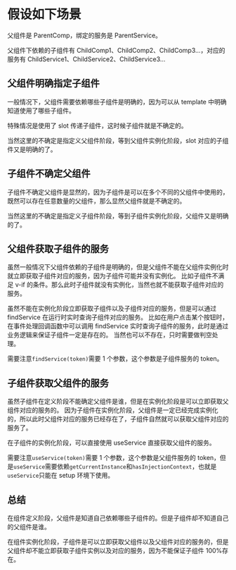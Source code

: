 # 假设如下场景

父组件是 ParentComp，绑定的服务是 ParentService。

父组件下依赖的子组件有 ChildComp1、ChildComp2、ChildComp3...，对应的服务有 ChildService1、ChildService2、ChildService3...

## 父组件明确指定子组件

一般情况下，父组件需要依赖哪些子组件是明确的，因为可以从 template 中明确知道使用了哪些子组件。

特殊情况是使用了 slot 传递子组件，这时候子组件就是不确定的。

当然这里的不确定是指定义父组件阶段，等到父组件实例化阶段，slot 对应的子组件又是明确的了。

## 子组件不确定父组件

子组件不确定父组件是显然的，因为子组件是可以在多个不同的父组件中使用的，既然可以存在任意数量的父组件，那么显然父组件就是不确定的。

当然这里的不确定是指定义子组件阶段，等到子组件实例化阶段，父组件又是明确的了。

## 父组件获取子组件的服务

虽然一般情况下父组件依赖的子组件是明确的，但是父组件不能在父组件实例化时就立即获取子组件对应的服务，因为子组件可能并没有实例化。
比如子组件不满足 v-if 的条件。那么此时子组件就没有实例化，当然也就不能获取子组件对应的服务。

虽然不能在实例化阶段立即获取子组件以及子组件对应的服务，但是可以通过 findService 在运行时实时查询子组件对应的服务。
比如在用户点击某个按钮时，在事件处理回调函数中可以调用 findService 实时查询子组件的服务，此时是通过业务逻辑来保证子组件一定是存在的。
当然也可以不存在，只时需要做判空处理。

需要注意`findService(token)`需要 1 个参数，这个参数是子组件服务的 token。

## 子组件获取父组件的服务

虽然子组件在定义阶段不能确定父组件是谁，但是在实例化阶段是可以立即获取父组件对应的服务的。
因为子组件在实例化阶段，父组件是一定已经完成实例化的，所以此时父组件对应的服务已经存在了，子组件自然就可以获取父组件对应的服务了。

在子组件的实例化阶段，可以直接使用 useService 直接获取父组件的服务。

需要注意`useService(token)`需要 1 个参数，这个参数是父组件服务的 token，但是`useService`需要依赖`getCurrentInstance`和`hasInjectionContext`，也就是`useService`只能在 setup 环境下使用。

## 总结

在组件定义阶段，父组件是知道自己依赖哪些子组件的。但是子组件却不知道自己的父组件是谁。

在组件实例化阶段，子组件是可以立即获取父组件以及父组件对应的服务的，但是父组件却不能立即获取子组件实例以及对应的服务，因为不能保证子组件 100%存在。
